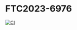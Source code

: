 # FTC2023-6976
[![CI](https://github.com/BroncBotz3481/FTC2023-6976/actions/workflows/main.yml/badge.svg)](https://github.com/BroncBotz3481/FTC2023-6976/actions/workflows/main.yml)

